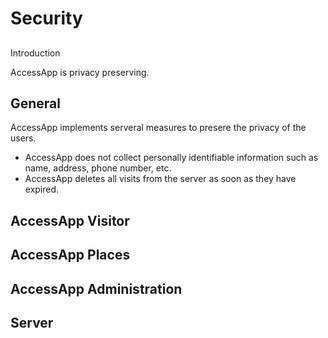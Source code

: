 # Security

##

Introduction

AccessApp is privacy preserving.

## General

AccessApp implements serveral measures to presere the privacy of the users.

* AccessApp does not collect personally identifiable information such as name, address, phone number, etc.
* AccessApp deletes all visits from the server as soon as they have expired.

## AccessApp Visitor

## AccessApp Places

## AccessApp Administration

## Server
